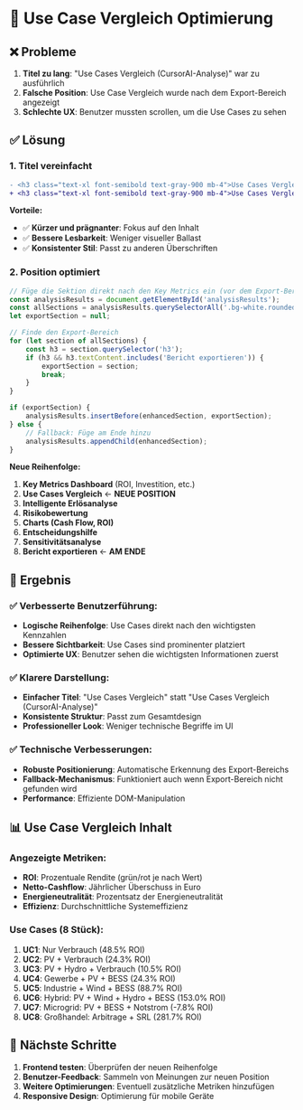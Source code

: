 # 🎯 Use Case Vergleich Optimierung

## ❌ Probleme
1. **Titel zu lang**: "Use Cases Vergleich (CursorAI-Analyse)" war zu ausführlich
2. **Falsche Position**: Use Case Vergleich wurde nach dem Export-Bereich angezeigt
3. **Schlechte UX**: Benutzer mussten scrollen, um die Use Cases zu sehen

## ✅ Lösung

### 1. Titel vereinfacht
```diff
- <h3 class="text-xl font-semibold text-gray-900 mb-4">Use Cases Vergleich (CursorAI-Analyse)</h3>
+ <h3 class="text-xl font-semibold text-gray-900 mb-4">Use Cases Vergleich</h3>
```

**Vorteile:**
- ✅ **Kürzer und prägnanter**: Fokus auf den Inhalt
- ✅ **Bessere Lesbarkeit**: Weniger visueller Ballast
- ✅ **Konsistenter Stil**: Passt zu anderen Überschriften

### 2. Position optimiert
```javascript
// Füge die Sektion direkt nach den Key Metrics ein (vor dem Export-Bereich)
const analysisResults = document.getElementById('analysisResults');
const allSections = analysisResults.querySelectorAll('.bg-white.rounded-xl.shadow-lg.border.border-gray-200.p-6');
let exportSection = null;

// Finde den Export-Bereich
for (let section of allSections) {
    const h3 = section.querySelector('h3');
    if (h3 && h3.textContent.includes('Bericht exportieren')) {
        exportSection = section;
        break;
    }
}

if (exportSection) {
    analysisResults.insertBefore(enhancedSection, exportSection);
} else {
    // Fallback: Füge am Ende hinzu
    analysisResults.appendChild(enhancedSection);
}
```

**Neue Reihenfolge:**
1. **Key Metrics Dashboard** (ROI, Investition, etc.)
2. **Use Cases Vergleich** ← **NEUE POSITION**
3. **Intelligente Erlösanalyse**
4. **Risikobewertung**
5. **Charts (Cash Flow, ROI)**
6. **Entscheidungshilfe**
7. **Sensitivitätsanalyse**
8. **Bericht exportieren** ← **AM ENDE**

## 🎯 Ergebnis

### ✅ **Verbesserte Benutzerführung:**
- **Logische Reihenfolge**: Use Cases direkt nach den wichtigsten Kennzahlen
- **Bessere Sichtbarkeit**: Use Cases sind prominenter platziert
- **Optimierte UX**: Benutzer sehen die wichtigsten Informationen zuerst

### ✅ **Klarere Darstellung:**
- **Einfacher Titel**: "Use Cases Vergleich" statt "Use Cases Vergleich (CursorAI-Analyse)"
- **Konsistente Struktur**: Passt zum Gesamtdesign
- **Professioneller Look**: Weniger technische Begriffe im UI

### ✅ **Technische Verbesserungen:**
- **Robuste Positionierung**: Automatische Erkennung des Export-Bereichs
- **Fallback-Mechanismus**: Funktioniert auch wenn Export-Bereich nicht gefunden wird
- **Performance**: Effiziente DOM-Manipulation

## 📊 Use Case Vergleich Inhalt

### **Angezeigte Metriken:**
- **ROI**: Prozentuale Rendite (grün/rot je nach Wert)
- **Netto-Cashflow**: Jährlicher Überschuss in Euro
- **Energieneutralität**: Prozentsatz der Energieneutralität
- **Effizienz**: Durchschnittliche Systemeffizienz

### **Use Cases (8 Stück):**
1. **UC1**: Nur Verbrauch (48.5% ROI)
2. **UC2**: PV + Verbrauch (24.3% ROI)
3. **UC3**: PV + Hydro + Verbrauch (10.5% ROI)
4. **UC4**: Gewerbe + PV + BESS (24.3% ROI)
5. **UC5**: Industrie + Wind + BESS (88.7% ROI)
6. **UC6**: Hybrid: PV + Wind + Hydro + BESS (153.0% ROI)
7. **UC7**: Microgrid: PV + BESS + Notstrom (-7.8% ROI)
8. **UC8**: Großhandel: Arbitrage + SRL (281.7% ROI)

## 🚀 Nächste Schritte
1. **Frontend testen**: Überprüfen der neuen Reihenfolge
2. **Benutzer-Feedback**: Sammeln von Meinungen zur neuen Position
3. **Weitere Optimierungen**: Eventuell zusätzliche Metriken hinzufügen
4. **Responsive Design**: Optimierung für mobile Geräte 